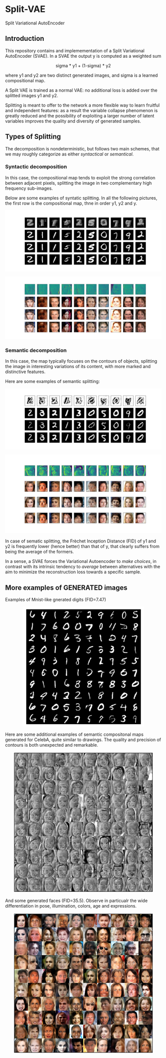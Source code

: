 # Split-VAE
Split Variational AutoEncoder

## Introduction
This repository contains and implemementation of a Split Variational AutoEncoder (SVAE).
In a SVAE the output y is computed as a weighted sum 

<p align="center">sigma * y1 + (1-sigma) * y2</p>

where y1 and y2 are two distinct generated images, and sigma is a learned compositional map. 

A Split VAE is trained as a normal VAE: no additional loss is added over the splitted images y1 and y2. 

Splitting is meant to offer to the network a more flexible way to learn fruitful and independent features: as a result the variable collapse phenomenon is greatly reduced 
and the possibility of exploiting a larger number of latent variables improves the quality and diversity of generated samples.

## Types of Splitting

The decomposition is nondeterministic, but follows two main schemes, 
that we may roughly categorize as either <em>syntactical</em> or <em>semantical</em>. 

### Syntactic decomposition
In this case, the compositional map tends to exploit the strong correlation between adjacent pixels, splitting the image in
two complementary high frequency sub-images. 

Below are some examples of syntatic splitting. In all the following pictures, the first row is the compositional map, thne in order y1, y2 and
y. 

<p align="center"><img src="mnist_syntactic.png" /><p>
	
<p align="center"><img src="CELEBA_sint_good.png" /><p>
	
	
### Semantic decomposition
	
In this case, the map typically
focuses on the contours of objects, splitting the image in
interesting variations of its content, with more marked and
distinctive features. 
	
Here are some examples of semantic splitting:

<p align="center"><img src="mnist_semantic.png" /><p>

<p align="center"><img src="CELEBA_7.png" /><p>
	
In case of sematic splitting, the Frèchet Inception Distance (FID) of y1 and y2 is frequently lower (hence better) 
than that of y, that clearly suffers from being the average of the formers. 
	
In a sense, a SVAE forces the Variational Autoencoder to <em>make choices</em>, in contrast with its intrinsic tendency to <em>average</em> between alternatives with the aim to minimize the reconstruction loss towards a specific sample.	
	
## More examples of GENERATED images

Examples of Mnist-like gnerated digits (FID=7.47)
	
<p align="center"><img src="mnist_square.png" /><p>
	
Here are some additional examples of semantic compositonal maps generated for CelebA, quite similar to drawings. The
quality and precision of contours is both unexpected and remarkable.
	
<p align="center"><img src="CELEBA_masks.png" /><p>	
	
And some generated faces (FID=35.5).  Observe in particualr the
wide differentiation in pose, illumination, colors, age and expressions.
	
<p align="center"><img src="CELEBA_square_nice.png" /><p>
	
	
